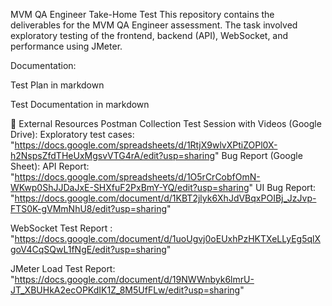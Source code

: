 MVM QA Engineer Take-Home Test
This repository contains the deliverables for the MVM QA Engineer assessment. The task involved exploratory testing of the frontend, backend (API), WebSocket, and performance using JMeter.

Documentation:

Test Plan in markdown

Test Documentation in markdown

🔗 External Resources
Postman Collection
Test Session with Videos (Google Drive):
Exploratory test cases: "https://docs.google.com/spreadsheets/d/1RtjX9wlvXPtiZOPl0X-h2NspsZfdTHeUxMgsvVTG4rA/edit?usp=sharing"
Bug Report (Google Sheet): 
API Report: "https://docs.google.com/spreadsheets/d/1O5rCrCobfOmN-WKwp0ShJJDaJxE-SHXfuF2PxBmY-YQ/edit?usp=sharing"
UI Bug Report: "https://docs.google.com/document/d/1KBT2jlyk6XhJdVBqxPOIBj_JzJvp-FTS0K-gVMmNhU8/edit?usp=sharing"

 WebSocket Test Report : "https://docs.google.com/document/d/1uoUgvj0oEUxhPzHKTXeLLyEg5qlXgoV4CqSQwL1fNgE/edit?usp=sharing"

 JMeter Load Test Report: "https://docs.google.com/document/d/19NWWnbyk6lmrU-JT_XBUHkA2ecOPKdIK1Z_8M5UfFLw/edit?usp=sharing"